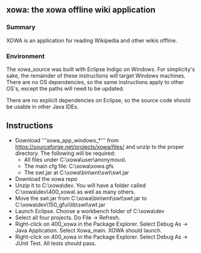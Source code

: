 ## xowa: the xowa offline wiki application

### Summary
XOWA is an application for reading Wikipedia and other wikis offline.

### Environment
The xowa_source was built with Eclipse Indigo on Windows. For simplicity's sake, the remainder of these instructions will target Windows machines. There are no OS dependencies, so the same instructions apply to other OS's, except the paths will need to be updated.

There are no explicit dependencies on Eclipse, so the source code should be usable in other Java IDEs.

## Instructions
* Download '''xowa_app_windows_*''' from https://sourceforge.net/projects/xowa/files/ and unzip to the proper directory. The following will be required:
  * All files under C:\xowa\user\anonymous\
  * The main cfg file: C:\xowa\xowa.gfs
  * The swt.jar at C:\xowa\bin\wnt\swt\swt.jar
* Download the xowa repo
* Unzip it to C:\xowa\dev\. You will have a folder called C:\xowa\dev\400_xowa\ as well as many others.
* Move the swt.jar from C:\xowa\bin\wnt\swt\swt.jar to C:\xowa\dev\150_gfui\lib\swt\swt.jar
* Launch Eclipse. Choose a workbench folder of C:\xowa\dev
* Select all four projects. Do File -> Refresh.
* Right-click on 400_xowa in the Package Explorer. Select Debug As -> Java Application. Select Xowa_main. XOWA should launch.
* Right-click on 400_xowa in the Package Explorer. Select Debug As -> JUnit Test. All tests should pass.

